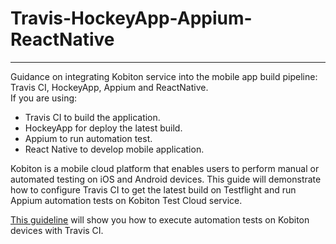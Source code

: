 # Travis-HockeyApp-Appium-ReactNative
--------

Guidance on integrating Kobiton service into the mobile app build pipeline: Travis CI, HockeyApp, Appium and ReactNative.  
If you are using:
- Travis CI to build the application.
- HockeyApp for deploy the latest build.
- Appium to run automation test.
- React Native to develop mobile application.

Kobiton is a mobile cloud platform that enables users to perform manual or automated testing on iOS and Android devices. This guide will demonstrate how to configure Travis CI to get the latest build on Testflight and run Appium automation tests on Kobiton Test Cloud service.

[This guideline](integrate-kobiton-travisci.md) will show you how to execute automation tests on Kobiton devices with Travis CI.